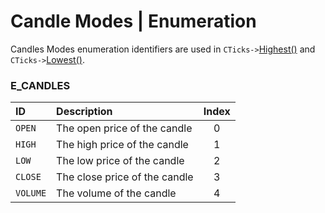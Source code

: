 # Candle Modes | Enumeration
Candles Modes enumeration identifiers are used in `CTicks->`[Highest()](../modules/main/ticks-highest.md) and `CTicks->`[Lowest()](../modules/main/ticks-lowest.md).

### E_CANDLES
| ID       | Description                   | Index |
| :------- | :---------------------------- | :---: |
| `OPEN`   | The open price of the candle  |   0   |
| `HIGH`   | The high price of the candle  |   1   |
| `LOW`    | The low price of the candle   |   2   |
| `CLOSE`  | The close price of the candle |   3   |
| `VOLUME` | The volume of the candle      |   4   |
